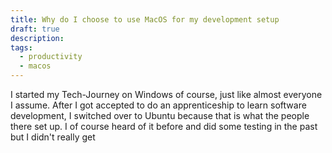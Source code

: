 ```yaml
---
title: Why do I choose to use MacOS for my development setup
draft: true
description: 
tags:
  - productivity
  - macos
---
```

I started my Tech-Journey on Windows of course, just like almost everyone I assume. After I got accepted to do an apprenticeship to learn software development, I switched over to Ubuntu because that is what the people there set up. I of course heard of it before and did some testing in the past but I didn't really get